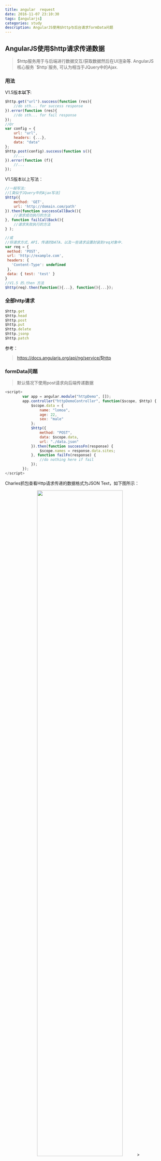```yaml
---
title: angular  request
date: 2016-11-07 23:10:30
tags: [angularjs]
categories: study
description: AngularJS使用$http与后台请求formData问题
---
```


## AngularJS使用$http请求传递数据

> $http服务用于与后端进行数据交互/获取数据然后在UI渲染等. AngularJS核心服务 `$http`服务, 可认为相当于JQuery中的Ajax.

### 用法
V1.5版本**以下**:
```js
$http.get("url").success(function (res){
    //do sth... for success response
}).error(function (res){
    //do sth... for fail response
});
//Or
var config = {
    url: "url",
    headers: {...},
    data: "data"
};
$http.post(config).success(function s(){
    //...
}).error(function (f){
    //...
});
```

V1.5版本以上写法：

```js 
//一般写法:
//[类似于JQuery中的Ajax写法]
$http({
    method: 'GET',
    url: 'http://domain.com/path'
}).then(function successCallBack(){
    //请求成功执行的方法
}, function failCallBack(){
    //请求失败执行的方法
} );

//或
//将请求方式、API、传递的DATA、以及一些请求设置封装到req对象中.
var req = {
 method: 'POST',
 url: 'http://example.com',
 headers: {
   'Content-Type': undefined
 },
 data: { test: 'test' }
}
//V1.5 的.then 方法
$http(req).then(function(){...}, function(){...});
```

### 全部http请求

```js
$http.get
$http.head
$http.post
$http.put
$http.delete
$http.jsonp
$http.patch
```
参考：
> https://docs.angularjs.org/api/ng/service/$http


### formData问题
> 默认情况下使用post请求向后端传递数据
```js
<script>
        var app = angular.module("httpDemo", []);
        app.controller("httpDemoController", function($scope, $http) {
            $scope.data = {
                name: "lomoa",
                age: 22,
                sex: "male"
            };
            $http({
                method: "POST",
                data: $scope.data,
                url: "./data.json"
            }).then(function successFn(response) {
                $scope.names = response.data.sites;
            }, function failFn(response) {
                //do nothing here if fail
            });
        });
</script>
```

Charles抓包查看Http请求传递的数据格式为JSON Text，如下图所示：

<div align="center">
    <img src="http://oluzh4sa6.bkt.clouddn.com/GitHubPages/article/json-default.png" width="75%" height="" />>
</div>

思考🤔：
> 这样以来的话，如果后端接口未改变，那么前端使用AngularJS的$http服务请求API传递数据就会出现问题，导致后端接受不到JSON数据.

例如, 后端PHP开发的Restful API, 部分代码如下:
```php
if (isset($_POST['login'])) {

        $login = $_POST['login'];
        $email = $_POST['email'];
        $password = $_POST['password'];
        $addr = getEnv("REMOTE_ADDR");

        $result = mysqli_query($conn, "SELECT * FROM users WHERE email = '" . $email. "' and password = '" . md5($password) . "'");

        if ($row = mysqli_fetch_assoc($result)) {
         
          $u = new \generateUUID\Uuid($addr);
          $uuid = $u -> uuid();
          //.....
          //....
        }
}
// 这样的话，$_POST就接受不到来自前端传过来的非formData形式的数据
```

此时在AngularJS应用中，需要将传输的JSON数据格式转为Formdata格式(否则，就修改后端接口? 呵呵🙄)


针对此问题，有2种解决方案(个人已知!)

方案1:

使用jQuery的$.param序列化函数.

对$http请求中的 `$scope.data` 直接使用 `$.param` 函数序列化data对象即可.
```js
app.controller('httpDemoController', function($scope, $http) {
	$scope.data = {
			name: 'lomo',
			age: 25,
			sex: 'male',
			height: '1980'
		},
	$http({
		method: 'POST',
		data: $.param($scope.data),
		headers : { 'Content-Type': 'application/x-www-form-urlencoded' },
		url: './data.json'
	}).then(function successCallback(response) {
			$scope.names = response.data.sites;
		}, function errorCallback(response) {
			// 请求失败执行代码
	});
  
});
```
> 此种方法需要引入jQuery类库，依据情况决定是否有必要为了使用这个函数而引入该库(通常不会!), 如果项目其它多处也需要使用jQuery的其它功能，那么就可以，方便使用。

> 此外，还需要在请求中设置`headers`, `headers : { 'Content-Type': 'application/x-www-form-urlencoded' }` 这样，嗯。就是酱紫😯。

方案2:

手动序列化data对象.

```js
<script>
        var app = angular.module("httpDemo", []);
        app.service('params', function() {
            this.jsonToString = function(obj) {
                var query = '',
                    name, value, fullSubName, subName, subValue, innerObj, i;

                for (name in obj) {
                    value = obj[name];

                    if (value instanceof Array) {
                        for (i = 0; i < value.length; ++i) {
                            subValue = value[i];
                            fullSubName = name + '[' + i + ']';
                            innerObj = {};
                            innerObj[fullSubName] = subValue;
                            query += param(innerObj) + '&';
                        }
                    } else if (value instanceof Object) {
                        for (subName in value) {
                            subValue = value[subName];
                            fullSubName = name + '[' + subName + ']';
                            innerObj = {};
                            innerObj[fullSubName] = subValue;
                            query += param(innerObj) + '&';
                        }
                    } else if (value !== undefined && value !== null)
                        query += encodeURIComponent(name) + '=' + encodeURIComponent(value) + '&';
                }

                return query.length ? query.substr(0, query.length - 1) : query;

            }
        });
        app.controller("httpDemoController", function($scope, $http, params) {
            $scope.data = {
                name: "lomoa",
                age: 22,
                sex: "male"
            };
            $http({
                method: "POST",
                data: params.jsonToString($scope.data),
                headers: {
                    'Content-Type': 'application/x-www-form-urlencoded'
                },
                url: "./data.json"
            }).then(function successFn(response) {
                $scope.names = response.data.sites;
            }, function failFn(response) {
                //do nothing here if fail
            });
        });
    </script>
```

>  **headers必须要设置，无论是方案1还是方案2** !!!

抓包查看请求传递的参数:

<div align="center">
    <img src="http://oluzh4sa6.bkt.clouddn.com/GitHubPages/article/json-formdata.png" width="75%" height="" />>
</div>

方案2 完整Demo
```html
<!DOCTYPE html>
<html lang="en">

<head>
    <meta charset="UTF-8">
    <meta name="viewport" content="width=device-width, initial-scale=1.0">
    <meta http-equiv="X-UA-Compatible" content="ie=edge">

    <meta property="og:site_name" content="Demo" />
    <meta property="og:type" content="demo">
    <meta property="og:author" content="admin@lomo.space">
    <meta property="og:publisher" content="Wechat@Lomo" />
    <meta property="og:masterEmail" content="lomo@lomo.space" />

    <title>HTTP请求传递参数问题</title>

    <script src="./lib/angular-1.6.3.min.js"></script>
</head>

<body>
    <div class="demo" ng-app="httpDemo" ng-controller="httpDemoController">
        <ul>
            <li ng-repeat="x in names">
                {{x.Name + ', ' + x.Country}}
            </li>
        </ul>
    </div>
    <script>
        var app = angular.module("httpDemo", []);
        app.service('params', function() {
            this.jsonToString = function(obj) {
                var query = '',
                    name, value, fullSubName, subName, subValue, innerObj, i;

                for (name in obj) {
                    value = obj[name];

                    if (value instanceof Array) {
                        for (i = 0; i < value.length; ++i) {
                            subValue = value[i];
                            fullSubName = name + '[' + i + ']';
                            innerObj = {};
                            innerObj[fullSubName] = subValue;
                            query += param(innerObj) + '&';
                        }
                    } else if (value instanceof Object) {
                        for (subName in value) {
                            subValue = value[subName];
                            fullSubName = name + '[' + subName + ']';
                            innerObj = {};
                            innerObj[fullSubName] = subValue;
                            query += param(innerObj) + '&';
                        }
                    } else if (value !== undefined && value !== null)
                        query += encodeURIComponent(name) + '=' + encodeURIComponent(value) + '&';
                }

                return query.length ? query.substr(0, query.length - 1) : query;

            }
        });
        app.controller("httpDemoController", function($scope, $http, params) {
            $scope.data = {
                name: "lomoa",
                age: 22,
                sex: "male"
            };
            $http({
                method: "POST",
                data: params.jsonToString($scope.data),
                headers: {
                    'Content-Type': 'application/x-www-form-urlencoded'
                },
                url: "./data.json"
            }).then(function successFn(response) {
                $scope.names = response.data.sites;
            }, function failFn(response) {
                //do nothing here if fail
            });
        });
    </script>
</body>
</html>
```


### 其它 

使用jQuery的高版本(带Promise的) `ajax`请求，需要将参数以Form(key->value)形式请求时，需要添加一个参数。默认是json形式 即：`platform=1&channelType=22a` (抓包或浏览器开发者工具查看到的都是这种形式)

修改为`Form Data`形式: 添加一个参数 `headers`, 然后再次请求查看浏览器 `XHR`即可看到接口请求时携带的 `Form Data`形式的参数。


```js
var data = {
    a: 112,
    b: 344,
    c: "xx"
};

$.ajax({
    url: xx,
    type: 'POST',
    data: data
    headers: { 'Content-Type': 'application/x-www-form-urlencoded' },
    // ....
    // ....
});

```
